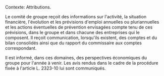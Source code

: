 Contexte: Attributions.

Le comité de groupe reçoit des informations sur l'activité, la situation financière, l'évolution et les prévisions d'emploi annuelles ou pluriannuelles et les actions éventuelles de prévention envisagées compte tenu de ces prévisions, dans le groupe et dans chacune des entreprises qui le composent. Il reçoit communication, lorsqu'ils existent, des comptes et du bilan consolidés ainsi que du rapport du commissaire aux comptes correspondant.

Il est informé, dans ces domaines, des perspectives économiques du groupe pour l'année à venir. Les avis rendus dans le cadre de la procédure fixée à l'article L. 2323-10 lui sont communiqués.